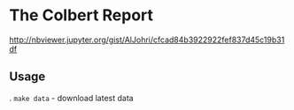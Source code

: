 # The Colbert Report

http://nbviewer.jupyter.org/gist/AlJohri/cfcad84b3922922fef837d45c19b31df

## Usage

. `make data` - download latest data
